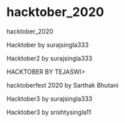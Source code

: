 # hacktober_2020
hacktober_2020

Hacktober by surajsingla333

Hacktober2 by surajsingla333

HACKTOBER BY TEJASWI>

hacktoberfest 2020 by Sarthak Bhutani

Hacktober3 by surajsingla333

Hacktober3 by srishtysingla11
